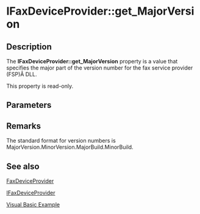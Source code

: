 # IFaxDeviceProvider::get_MajorVersion

## Description

The **IFaxDeviceProvider::get_MajorVersion** property is a value that specifies the major part of the version number for the fax service provider (FSP)Â DLL.

This property is read-only.

## Parameters

## Remarks

The standard format for version numbers is MajorVersion.MinorVersion.MajorBuild.MinorBuild.

## See also

[FaxDeviceProvider](https://learn.microsoft.com/previous-versions/windows/desktop/fax/-mfax-faxdeviceprovider)

[IFaxDeviceProvider](https://learn.microsoft.com/previous-versions/windows/desktop/api/faxcomex/nn-faxcomex-ifaxdeviceprovider)

[Visual Basic Example](https://learn.microsoft.com/previous-versions/windows/desktop/fax/-mfax-managing-fax-device-providers)